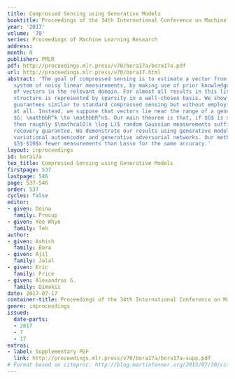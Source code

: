 ```yaml
---
title: Compressed Sensing using Generative Models
booktitle: Proceedings of the 34th International Conference on Machine Learning
year: '2017'
volume: '70'
series: Proceedings of Machine Learning Research
address: 
month: 0
publisher: PMLR
pdf: http://proceedings.mlr.press/v70/bora17a/bora17a.pdf
url: http://proceedings.mlr.press/v70/bora17.html
abstract: 'The goal of compressed sensing is to estimate a vector from an underdetermined
  system of noisy linear measurements, by making use of prior knowledge on the structure
  of vectors in the relevant domain. For almost all results in this literature, the
  structure is represented by sparsity in a well-chosen basis. We show how to achieve
  guarantees similar to standard compressed sensing but without employing sparsity
  at all. Instead, we suppose that vectors lie near the range of a generative model
  $G: \mathbbR^k \to \mathbbR^n$. Our main theorem is that, if $G$ is $L$-Lipschitz,
  then roughly $\mathcalO(k \log L)$ random Gaussian measurements suffice for an $\ell_2/\ell_2$
  recovery guarantee. We demonstrate our results using generative models from published
  variational autoencoder and generative adversarial networks. Our method can use
  $5$-$10$x fewer measurements than Lasso for the same accuracy.'
layout: inproceedings
id: bora17a
tex_title: Compressed Sensing using Generative Models
firstpage: 537
lastpage: 546
page: 537-546
order: 537
cycles: false
editor:
- given: Doina
  family: Precup
- given: Yee Whye
  family: Teh
author:
- given: Ashish
  family: Bora
- given: Ajil
  family: Jalal
- given: Eric
  family: Price
- given: Alexandros G.
  family: Dimakis
date: 2017-07-17
container-title: Proceedings of the 34th International Conference on Machine Learning
genre: inproceedings
issued:
  date-parts:
  - 2017
  - 7
  - 17
extras:
- label: Supplementary PDF
  link: http://proceedings.mlr.press/v70/bora17a/bora17a-supp.pdf
# Format based on citeproc: http://blog.martinfenner.org/2013/07/30/citeproc-yaml-for-bibliographies/
---
```

